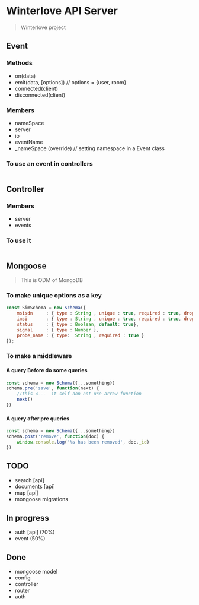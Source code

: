 # Winterlove API Server

> Winterlove project

## Event
### Methods
 * on(data)
 * emit(data, [options]) // options = {user, room}
 * connected(client)
 * disconnected(client)
### Members
 * nameSpace
 * server
 * io
 * eventName
 * _nameSpace (override) // setting namespace in a Event class
### To use an event in controllers
```javascript

```

## Controller
### Members
 * server
 * events
### To use it
```javascript
```

## Mongoose  
> This is ODM of MongoDB

### To make unique options as a key
```javascript
const SimSchema = new Schema({
    msisdn     : { type : String , unique : true, required : true, dropDups: true },
    imsi       : { type : String , unique : true, required : true, dropDups: true },
    status     : { type : Boolean, default: true},
    signal     : { type : Number },
    probe_name : { type:  String , required : true }
});
```

### To make a middleware
#### A query Before do some queries
```javascript
const schema = new Schema({...something})
schema.pre('save', function(next) {
    //this <---  it self don not use arrow function
    next()
})
```
#### A query after pre queries
```javascript
const schema = new Schema({...something})
schema.post('remove', function(doc) {
    window.console.log('%s has been removed', doc._id)
})
```

## TODO
* search [api]
* documents [api]
* map [api]
* mongoose migrations
## In progress
* auth [api] (70%)
* event (50%)
## Done
* mongoose model
* config
* controller
* router
* auth

